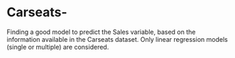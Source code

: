 # Carseats-
Finding a good model to predict the Sales variable, based on the information available in the Carseats dataset. Only linear regression models (single or multiple) are considered.
